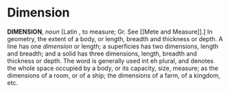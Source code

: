 # Dimension

**DIMENSION**, _noun_ \[Latin , to measure; Gr. See [[Mete and Measure]].\] In geometry, the extent of a body, or length, breadth and thickness or depth. A line has one _dimension_ or length; a superficies has two dimensions, length and breadth; and a solid has three dimensions, length, breadth and thickness or depth. The word is generally used int eh plural, and denotes the whole space occupied by a body, or its capacity, size, measure; as the dimensions of a room, or of a ship; the dimensions of a farm, of a kingdom, etc.